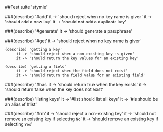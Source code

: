 ##Test suite 'stymie'

###(describe) '#add'
	 it -> 'should reject when no key name is given'
	 it -> 'should add a new key'
	 it -> 'should not add a duplicate key'

###(describe) '#generate'
	 it -> 'should generate a passphrase'

###(describe) '#get'
	 it -> 'should reject when no key name is given'

	(describe) 'getting a key'
		 it -> 'should reject when a non-existing key is given'
		 it -> 'should return the key values for an existing key'

	(describe) 'getting a field'
		 it -> 'should reject when the field does not exist'
		 it -> 'should return the field value for an existing field'

###(describe) '#has'
	 it -> 'should return true when the key exists'
	 it -> 'should return false when the key does not exist'

###(describe) 'listing keys'
	 it -> '#list should list all keys'
	 it -> '#ls should be an alias of #list'

###(describe) '#rm'
	 it -> 'should reject a non-existing key'
	 it -> 'should not remove an existing key if selecting `No`'
	 it -> 'should remove an existing key if selecting `Yes`'